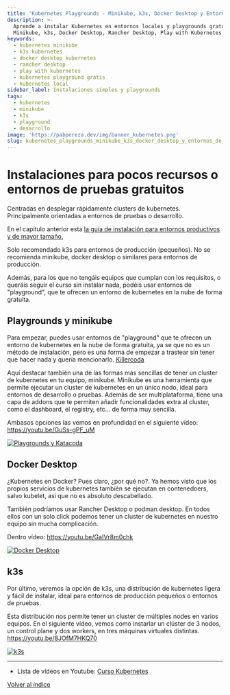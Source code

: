 ```yaml
---
title: 'Kubernetes Playgrounds - Minikube, k3s, Docker Desktop y Entornos de Prueba'
description: >-
  Aprende a instalar Kubernetes en entornos locales y playgrounds gratuitos -
  Minikube, k3s, Docker Desktop, Rancher Desktop, Play with Kubernetes y más.
keywords:
  - kubernetes minikube
  - k3s kubernetes
  - docker desktop kubernetes
  - rancher desktop
  - play with kubernetes
  - kubernetes playground gratis
  - kubernetes local
sidebar_label: Instalaciones simples y playgrounds
tags:
  - kubernetes
  - minikube
  - k3s
  - playground
  - desarrollo
image: 'https://pabpereza.dev/img/banner_kubernetes.png'
slug: kubernetes_playgrounds_minikube_k3s_docker_desktop_y_entornos_de_prueba
---
```


# Instalaciones para pocos recursos o entornos de pruebas gratuitos
Centradas en desplegar rápidamente clusters de kubernetes. Principalmente orientadas a entornos de pruebas o desarrollo.

En el capítulo anterior esta [la guía de instalación para entornos productivos y de mayor tamaño.](./103.Instalacion.md)

Solo recomendado k3s para entornos de producción (pequeños). No se recomienda minikube, docker desktop o similares para entornos de producción.

Además, para los que no tengáis equipos que cumplan con los requisitos, o queráis seguir el curso sin instalar nada, podéis usar entornos de "playground", que te ofrecen un entorno de kubernetes en la nube de forma gratuita.


## Playgrounds y minikube
Para empezar, puedes usar entornos de "playground" que te ofrecen un entorno de kubernetes en la nube de forma gratuita, ya se que no es un método de instalación, pero es una forma de empezar a trastear sin tener que hacer nada y quería mencionarlo.
[Killercoda](https://killercoda.com/playgrounds)


Aquí destacar también una de las formas más sencillas de tener un cluster de kubernetes en tu equipo, minikube. Minikube es una herramienta que permite ejecutar un cluster de kubernetes en un único nodo, ideal para entornos de desarrollo o pruebas. Además de ser multiplataforma, tiene una capa de addons que te permiten añadir funcionalidades extra al cluster, como el dashboard, el registry, etc... de forma muy sencilla.

Ambasos opciones las vemos en profundidad en el siguiente vídeo:
https://youtu.be/GuSs-gPF_uM

[![Playgrounds y Katacoda](https://img.youtube.com/vi/GuSs-gPF_uM/maxresdefault.jpg)](https://youtu.be/GuSs-gPF_uM)



## Docker Desktop
¿Kubernetes en Docker? Pues claro, ¿por qué no?. Ya hemos visto que los propios servicios de kubernetes también se ejecutan en contenedoers, salvo kubelet, asi que no es absoluto descabellado.

También podríamos usar Rancher Desktop o podman desktop. En todos ellos con un solo click podemos tener un cluster de kubernetes en nuestro equipo sin mucha complicación.

Dentro vídeo:
https://youtu.be/GaIVr8m0chk

[![Docker Desktop](https://img.youtube.com/vi/GaIVr8m0chk/maxresdefault.jpg)](https://youtu.be/GaIVr8m0chk)


## k3s
Por último, veremos la opción de k3s, una distribución de kubernetes ligera y fácil de instalar, ideal para entornos de producción pequeños o entornos de pruebas. 

Esta distribución nos permite tener un cluster de múltiples nodes en varios equipos. En el siguiente vídeo, vemos como instarlar un clúster de 3 nodos, un control plane y dos workers, en tres máquinas virtuales distintas.
https://youtu.be/8JOfM7HKQ70

[![k3s](https://img.youtube.com/vi/8JOfM7HKQ70/maxresdefault.jpg)](https://youtu.be/8JOfM7HKQ70)




---
* Lista de vídeos en Youtube: [Curso Kubernetes](https://www.youtube.com/playlist?list=PLQhxXeq1oc2k9MFcKxqXy5GV4yy7wqSma)

[Volver al índice](README.md#índice)
